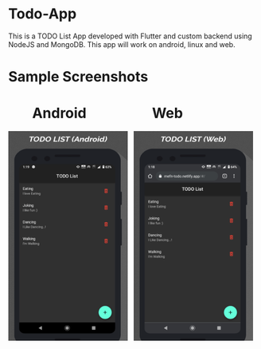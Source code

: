 # Todo-App
This is a TODO List App developed with Flutter and custom backend using NodeJS and MongoDB.
This app will work on android, linux and web.

# Sample Screenshots
# &emsp;&nbsp;&nbsp; Android &emsp;&emsp;&emsp; &emsp; Web

<img src = "https://github.com/GodwinUjeen/Todo-App/blob/master/screenshots/android.png" height="420" width="240"> &nbsp;
<img src = "https://github.com/GodwinUjeen/Todo-App/blob/master/screenshots/web.png" height="420" width="240"> &nbsp;
